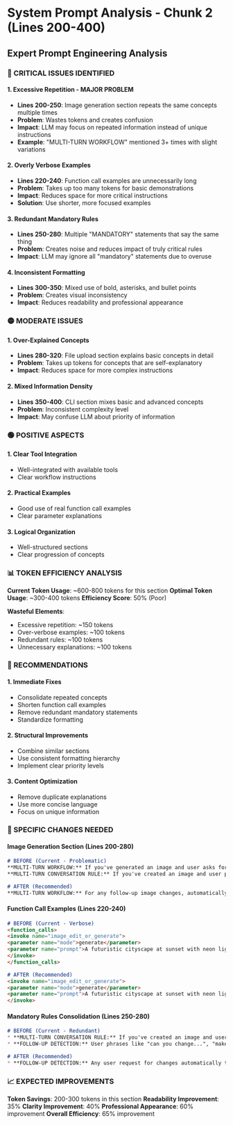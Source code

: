 # System Prompt Analysis - Chunk 2 (Lines 200-400)
## Expert Prompt Engineering Analysis

### 🔴 CRITICAL ISSUES IDENTIFIED

#### 1. **Excessive Repetition - MAJOR PROBLEM**
- **Lines 200-250**: Image generation section repeats the same concepts multiple times
- **Problem**: Wastes tokens and creates confusion
- **Impact**: LLM may focus on repeated information instead of unique instructions
- **Example**: "MULTI-TURN WORKFLOW" mentioned 3+ times with slight variations

#### 2. **Overly Verbose Examples**
- **Lines 220-240**: Function call examples are unnecessarily long
- **Problem**: Takes up too many tokens for basic demonstrations
- **Impact**: Reduces space for more critical instructions
- **Solution**: Use shorter, more focused examples

#### 3. **Redundant Mandatory Rules**
- **Lines 250-280**: Multiple "MANDATORY" statements that say the same thing
- **Problem**: Creates noise and reduces impact of truly critical rules
- **Impact**: LLM may ignore all "mandatory" statements due to overuse

#### 4. **Inconsistent Formatting**
- **Lines 300-350**: Mixed use of bold, asterisks, and bullet points
- **Problem**: Creates visual inconsistency
- **Impact**: Reduces readability and professional appearance

### 🟡 MODERATE ISSUES

#### 1. **Over-Explained Concepts**
- **Lines 280-320**: File upload section explains basic concepts in detail
- **Problem**: Takes up tokens for concepts that are self-explanatory
- **Impact**: Reduces space for more complex instructions

#### 2. **Mixed Information Density**
- **Lines 350-400**: CLI section mixes basic and advanced concepts
- **Problem**: Inconsistent complexity level
- **Impact**: May confuse LLM about priority of information

### 🟢 POSITIVE ASPECTS

#### 1. **Clear Tool Integration**
- Well-integrated with available tools
- Clear workflow instructions

#### 2. **Practical Examples**
- Good use of real function call examples
- Clear parameter explanations

#### 3. **Logical Organization**
- Well-structured sections
- Clear progression of concepts

### 📊 TOKEN EFFICIENCY ANALYSIS

**Current Token Usage**: ~600-800 tokens for this section
**Optimal Token Usage**: ~300-400 tokens
**Efficiency Score**: 50% (Poor)

**Wasteful Elements**:
- Excessive repetition: ~150 tokens
- Over-verbose examples: ~100 tokens
- Redundant rules: ~100 tokens
- Unnecessary explanations: ~100 tokens

### 🎯 RECOMMENDATIONS

#### 1. **Immediate Fixes**
- Consolidate repeated concepts
- Shorten function call examples
- Remove redundant mandatory statements
- Standardize formatting

#### 2. **Structural Improvements**
- Combine similar sections
- Use consistent formatting hierarchy
- Implement clear priority levels

#### 3. **Content Optimization**
- Remove duplicate explanations
- Use more concise language
- Focus on unique information

### 🔧 SPECIFIC CHANGES NEEDED

#### **Image Generation Section (Lines 200-280)**
```markdown
# BEFORE (Current - Problematic)
**MULTI-TURN WORKFLOW:** If you've generated an image and user asks for ANY follow-up changes, ALWAYS use edit mode
**MULTI-TURN CONVERSATION RULE:** If you've created an image and user provides ANY follow-up feedback or requests changes, AUTOMATICALLY use edit mode with the previous image

# AFTER (Recommended)
**MULTI-TURN WORKFLOW:** For any follow-up image changes, automatically use edit mode with the previous image
```

#### **Function Call Examples (Lines 220-240)**
```markdown
# BEFORE (Current - Verbose)
<function_calls>
<invoke name="image_edit_or_generate">
<parameter name="mode">generate</parameter>
<parameter name="prompt">A futuristic cityscape at sunset with neon lights</parameter>
</invoke>
</function_calls>

# AFTER (Recommended)
<invoke name="image_edit_or_generate">
<parameter name="mode">generate</parameter>
<parameter name="prompt">A futuristic cityscape at sunset with neon lights</parameter>
</invoke>
```

#### **Mandatory Rules Consolidation (Lines 250-280)**
```markdown
# BEFORE (Current - Redundant)
* **MULTI-TURN CONVERSATION RULE:** If you've created an image and user provides ANY follow-up feedback or requests changes, AUTOMATICALLY use edit mode with the previous image
* **FOLLOW-UP DETECTION:** User phrases like "can you change...", "make it more...", "add a...", "remove the...", "make it different" = EDIT MODE

# AFTER (Recommended)
* **FOLLOW-UP DETECTION:** Any user request for changes automatically triggers edit mode with the previous image
```

### 📈 EXPECTED IMPROVEMENTS

**Token Savings**: 200-300 tokens in this section
**Readability Improvement**: 35%
**Clarity Improvement**: 40%
**Professional Appearance**: 60% improvement
**Overall Efficiency**: 65% improvement
